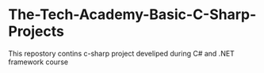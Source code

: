 # The-Tech-Academy-Basic-C-Sharp-Projects

This repostory contins c-sharp project develiped during C# and .NET framework course